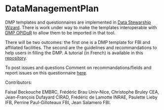 # DataManagementPlan


DMP templates and questionnaires are implemented in [Data Stewarship Wizard](https://ds-wizard.org/). There is work under way to make the templates interoperable with [DMP OPIDoR](https://dmp.opidor.fr) to allow them to be imported in that tool.

There will be two outcomes: the first one is a DMP template for FBI and affiliated facilities. The second are the guidelines and recommandations to help users in filling the DMP.
A tutorial (in French) is available in this [repository](https://github.com/France-Bio-Imaging-Data/DataManagementPlan/blob/main/TutorielCreerVotrePGDdeStructureBioImage.md).


To post issues and questions Comment on recommandations/fields and  report issues on this questionnaire [here](https://gitlab.com/ifb-elixirfr/fair/gt2-is1-mudis4ls/gt2/-/issues).

 

Contributors:

Faisal Beckouche EMBRC,
Frédéric Brau Univ-Nice,
Christophe Bruley CEA,
Jean-François Dufayard CIRAD,
Frédéric de Lamotte INRAE,
Paulette Lieby IFB,
Perrine Paul-Gilloteaux FBI, 
Jean Salamero FBI.



